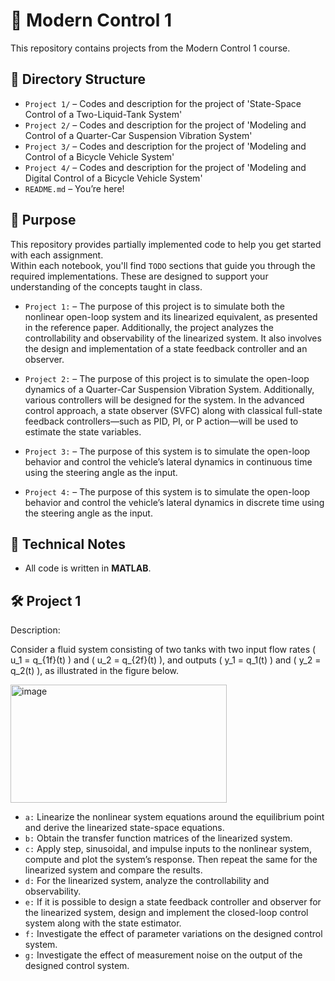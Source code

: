 # 📘 Modern Control 1

This repository contains projects from the Modern Control 1 course.

## 📁 Directory Structure

- `Project 1/` – Codes and description for the project of 'State-Space Control of a Two-Liquid-Tank System'
- `Project 2/` – Codes and description for the project of 'Modeling and Control of a Quarter-Car Suspension Vibration System'
- `Project 3/` – Codes and description for the project of 'Modeling and Control of a Bicycle Vehicle System'
- `Project 4/` – Codes and description for the project of 'Modeling and Digital Control of a Bicycle Vehicle System'
- `README.md` – You’re here!

## 🎯 Purpose

This repository provides partially implemented code to help you get started with each assignment.  
Within each notebook, you'll find `TODO` sections that guide you through the required implementations. These are designed to support your understanding of the concepts taught in class.

- `Project 1:` – The purpose of this project is to simulate both the nonlinear open-loop system and its linearized equivalent, as presented in the reference paper. Additionally, the project analyzes the controllability and observability of the linearized system. It also involves the design and implementation of a state feedback controller and an observer.

- `Project 2:` – The purpose of this project is to simulate the open-loop dynamics of a Quarter-Car Suspension Vibration System. Additionally, various controllers will be designed for the system. In the advanced control approach, a state observer (SVFC) along with classical full-state feedback controllers—such as PID, PI, or P action—will be used to estimate the state variables.

- `Project 3:` – The purpose of this system is to simulate the open-loop behavior and control the vehicle’s lateral dynamics in continuous time using the steering angle as the input.

- `Project 4:` – The purpose of this system is to simulate the open-loop behavior and control the vehicle’s lateral dynamics in discrete time using the steering angle as the input.

## 🧠 Technical Notes

- All code is written in **MATLAB**.


## 🛠️ Project 1
Description: 

Consider a fluid system consisting of two tanks with two input flow rates \( u_1 = q_{1f}(t) \) and \( u_2 = q_{2f}(t) \), and outputs \( y_1 = q_1(t) \) and \( y_2 = q_2(t) \), as illustrated in the figure below.

<img width="346" height="189" alt="image" src="https://github.com/user-attachments/assets/457a0ad2-6736-47d9-95db-781fe6f4ab15" />

- `a:` Linearize the nonlinear system equations around the equilibrium point and derive the linearized state-space equations.
- `b:` Obtain the transfer function matrices of the linearized system.
- `c:` Apply step, sinusoidal, and impulse inputs to the nonlinear system, compute and plot the system’s response. Then repeat the same for the linearized system and compare the results.
- `d:` For the linearized system, analyze the controllability and observability.
- `e:` If it is possible to design a state feedback controller and observer for the linearized system, design and implement the closed-loop control system along with the state estimator.
- `f:` Investigate the effect of parameter variations on the designed control system.
- `g:` Investigate the effect of measurement noise on the output of the designed control system.


